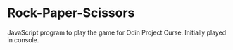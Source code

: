 # Rock-Paper-Scissors
JavaScript program to play the game for Odin Project Curse. Initially played in console.

